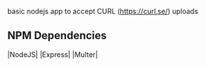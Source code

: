 basic nodejs app to accept CURL (https://curl.se/) uploads 

NPM Dependencies
--
|NodeJS|
|Express|
|Multer|

